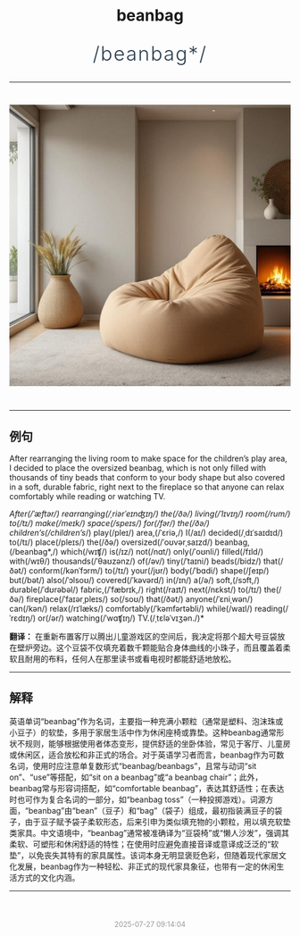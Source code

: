 <div align="center">

# beanbag

<div style="margin: 30px 0;">
<h1 style="font-size: 2.5em; font-weight: 300; letter-spacing: 2px; margin: 0; color: #2c3e50;">
/beanbag*/
</h1>
</div>

</div>

---

<div align="center" style="margin: 40px 0;">

![beanbag](images/beanbag.png)

</div>

---

## 例句

After rearranging the living room to make space for the children’s play area, I decided to place the oversized beanbag, which is not only filled with thousands of tiny beads that conform to your body shape but also covered in a soft, durable fabric, right next to the fireplace so that anyone can relax comfortably while reading or watching TV.

*After(/ˈæftər/) rearranging(/ˌriərˈeɪnʤɪŋ/) the(/ðə/) living(/ˈlɪvɪŋ/) room(/rum/) to(/tɪ/) make(/meɪk/) space(/speɪs/) for(/fər/) the(/ðə/) children’s(/children’s*/) play(/pleɪ/) area,(/ˈɛriə,/) I(/aɪ/) decided(/ˌdɪˈsaɪdɪd/) to(/tɪ/) place(/pleɪs/) the(/ðə/) oversized(/ˈoʊvərˌsaɪzd/) beanbag,(/beanbag*,/) which(/wɪʧ/) is(/ɪz/) not(/nɑt/) only(/ˈoʊnli/) filled(/fɪld/) with(/wɪθ/) thousands(/ˈθaʊzənz/) of(/əv/) tiny(/ˈtaɪni/) beads(/bidz/) that(/ðət/) conform(/kənˈfɔrm/) to(/tɪ/) your(/jʊr/) body(/ˈbɑdi/) shape(/ʃeɪp/) but(/bət/) also(/ˈɔlsoʊ/) covered(/ˈkəvərd/) in(/ɪn/) a(/ə/) soft,(/sɔft,/) durable(/ˈdʊrəbəl/) fabric,(/ˈfæbrɪk,/) right(/raɪt/) next(/nɛkst/) to(/tɪ/) the(/ðə/) fireplace(/ˈfaɪərˌpleɪs/) so(/soʊ/) that(/ðət/) anyone(/ˈɛniˌwən/) can(/kən/) relax(/rɪˈlæks/) comfortably(/ˈkəmfərtəbli/) while(/waɪl/) reading(/ˈrɛdɪŋ/) or(/ər/) watching(/ˈwɑʧɪŋ/) TV.(/ˌtɛləˈvɪʒən./)*

**翻译：** 在重新布置客厅以腾出儿童游戏区的空间后，我决定将那个超大号豆袋放在壁炉旁边。这个豆袋不仅填充着数千颗能贴合身体曲线的小珠子，而且覆盖着柔软且耐用的布料，任何人在那里读书或看电视时都能舒适地放松。

---

## 解释

英语单词“beanbag”作为名词，主要指一种充满小颗粒（通常是塑料、泡沫珠或小豆子）的软垫，多用于家居生活中作为休闲座椅或靠垫。这种beanbag通常形状不规则，能够根据使用者体态变形，提供舒适的坐卧体验，常见于客厅、儿童房或休闲区，适合放松和非正式的场合。对于英语学习者而言，beanbag作为可数名词，使用时应注意单复数形式“beanbag/beanbags”，且常与动词“sit on”、“use”等搭配，如“sit on a beanbag”或“a beanbag chair”；此外，beanbag常与形容词搭配，如“comfortable beanbag”，表达其舒适性；在表达时也可作为复合名词的一部分，如“beanbag toss”（一种投掷游戏）。词源方面，“beanbag”由“bean”（豆子）和“bag”（袋子）组成，最初指装满豆子的袋子，由于豆子赋予袋子柔软形态，后来引申为类似填充物的小颗粒，用以填充软垫类家具。中文语境中，“beanbag”通常被准确译为“豆袋椅”或“懒人沙发”，强调其柔软、可塑形和休闲舒适的特性；在使用时应避免直接音译或意译成泛泛的“软垫”，以免丧失其特有的家具属性。该词本身无明显褒贬色彩，但随着现代家居文化发展，beanbag作为一种轻松、非正式的现代家具象征，也带有一定的休闲生活方式的文化内涵。


---

<div align="center" style="margin-top: 50px;">
<small style="color: #999; font-size: 0.9em;">2025-07-27 09:14:04</small>
</div>
